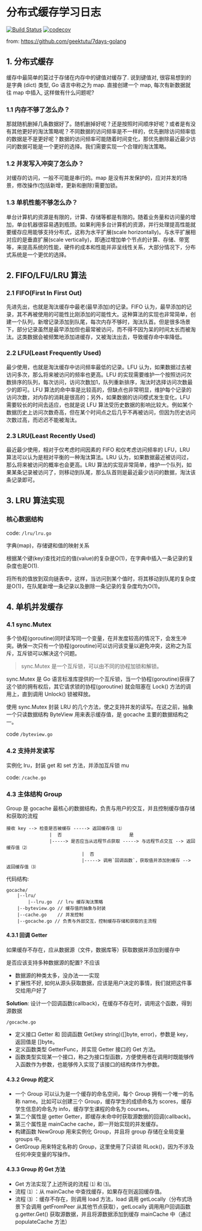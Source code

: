 # 分布式缓存学习日志
[![Build Status](https://www.travis-ci.com/noraincode/gocache.svg?branch=master)](https://www.travis-ci.com/noraincode/gocache)
[![codecov](https://codecov.io/gh/noraincode/gocache/branch/master/graph/badge.svg?token=ILDX3TNROB)](https://codecov.io/gh/noraincode/gocache)

from: https://github.com/geektutu/7days-golang
## 1. 分布式缓存

缓存中最简单的莫过于存储在内存中的键值对缓存了. 说到键值对, 很容易想到的是字典 (dict) 类型, Go 语言中称之为 map. 直接创建一个 map, 每次有新数据就往 map 中插入, 这样做有什么问题呢?

### 1.1 内存不够了怎么办？

那就随机删掉几条数据好了。随机删掉好呢？还是按照时间顺序好呢？或者是有没有其他更好的淘汰策略呢？不同数据的访问频率是不一样的，优先删除访问频率低的数据是不是更好呢？数据的访问频率可能随着时间变化，那优先删除最近最少访问的数据可能是一个更好的选择。我们需要实现一个合理的淘汰策略。

### 1.2 并发写入冲突了怎么办？

对缓存的访问，一般不可能是串行的。map 是没有并发保护的，应对并发的场景，修改操作(包括新增，更新和删除)需要加锁。

### 1.3 单机性能不够怎么办？

单台计算机的资源是有限的，计算、存储等都是有限的。随着业务量和访问量的增加，单台机器很容易遇到瓶颈。如果利用多台计算机的资源，并行处理提高性能就要缓存应用能够支持分布式，这称为水平扩展(scale horizontally)。与水平扩展相对应的是垂直扩展(scale vertically)，即通过增加单个节点的计算、存储、带宽等，来提高系统的性能，硬件的成本和性能并非呈线性关系，大部分情况下，分布式系统是一个更优的选择。

## 2. FIFO/LFU/LRU 算法

### 2.1 FIFO(First In First Out)

先进先出，也就是淘汰缓存中最老(最早添加)的记录。FIFO 认为，最早添加的记录，其不再被使用的可能性比刚添加的可能性大。这种算法的实现也非常简单，创建一个队列，新增记录添加到队尾，每次内存不够时，淘汰队首。但是很多场景下，部分记录虽然是最早添加但也最常被访问，而不得不因为呆的时间太长而被淘汰。这类数据会被频繁地添加进缓存，又被淘汰出去，导致缓存命中率降低。

### 2.2 LFU(Least Frequently Used)

最少使用，也就是淘汰缓存中访问频率最低的记录。LFU 认为，如果数据过去被访问多次，那么将来被访问的频率也更高。LFU 的实现需要维护一个按照访问次数排序的队列，每次访问，访问次数加1，队列重新排序，淘汰时选择访问次数最少的即可。LFU 算法的命中率是比较高的，但缺点也非常明显，维护每个记录的访问次数，对内存的消耗是很高的；另外，如果数据的访问模式发生变化，LFU 需要较长的时间去适应，也就是说 LFU 算法受历史数据的影响比较大。例如某个数据历史上访问次数奇高，但在某个时间点之后几乎不再被访问，但因为历史访问次数过高，而迟迟不能被淘汰。

### 2.3 LRU(Least Recently Used)

最近最少使用，相对于仅考虑时间因素的 FIFO 和仅考虑访问频率的 LFU，LRU 算法可以认为是相对平衡的一种淘汰算法。LRU 认为，如果数据最近被访问过，那么将来被访问的概率也会更高。LRU 算法的实现非常简单，维护一个队列，如果某条记录被访问了，则移动到队尾，那么队首则是最近最少访问的数据，淘汰该条记录即可。

## 3. LRU 算法实现
### 核心数据结构
code: `/lru/lru.go`

字典(map)，存储键和值的映射关系

根据某个键(key)查找对应的值(value)的复杂是O(1)，在字典中插入一条记录的复杂度也是O(1). 

将所有的值放到双向链表中，这样，当访问到某个值时，将其移动到队尾的复杂度是O(1)，在队尾新增一条记录以及删除一条记录的复杂度均为O(1)。

## 4. 单机并发缓存
### 4.1 sync.Mutex
多个协程(goroutine)同时读写同一个变量，在并发度较高的情况下，会发生冲突。确保一次只有一个协程(goroutine)可以访问该变量以避免冲突，这称之为互斥，互斥锁可以解决这个问题。
> sync.Mutex 是一个互斥锁，可以由不同的协程加锁和解锁。

sync.Mutex 是 Go 语言标准库提供的一个互斥锁，当一个协程(goroutine)获得了这个锁的拥有权后，其它请求锁的协程(goroutine) 就会阻塞在 Lock() 方法的调用上，直到调用 Unlock() 锁被释放。

使用 sync.Mutex 封装 LRU 的几个方法，使之支持并发的读写。在这之前，抽象一个只读数据结构 ByteView 用来表示缓存值，是 gocache 主要的数据结构之一。

code `/byteview.go`

### 4.2 支持并发读写
实例化 lru，封装 get 和 set 方法，并添加互斥锁 mu

code: `/cache.go`

### 4.3 主体结构 Group
Group 是 gocache 最核心的数据结构，负责与用户的交互，并且控制缓存值存储和获取的流程

```                            是
接收 key --> 检查是否被缓存 -----> 返回缓存值 ⑴
                |  否                         是
                |-----> 是否应当从远程节点获取 -----> 与远程节点交互 --> 返回缓存值 ⑵
                            |  否
                            |-----> 调用`回调函数`，获取值并添加到缓存 --> 返回缓存值 ⑶
```

代码结构:

```
gocache/
    |--lru/
        |--lru.go  // lru 缓存淘汰策略
    |--byteview.go // 缓存值的抽象与封装
    |--cache.go    // 并发控制
    |--gocache.go // 负责与外部交互，控制缓存存储和获取的主流程
```

#### 4.3.1 回调 Getter
如果缓存不存在，应从数据源（文件，数据库等）获取数据并添加到缓存中

是否应该支持多种数据源的配置? 不应该

- 数据源的种类太多，没办法一一实现
- 扩展性不好, 如何从源头获取数据，应该是用户决定的事情，我们就把这件事交给用户好了

**Solution**: 设计一个回调函数(callback)，在缓存不存在时，调用这个函数，得到源数据

`/gocache.go`
- 定义接口 Getter 和 回调函数 Get(key string)([]byte, error)，参数是 key，返回值是 []byte。
- 定义函数类型 GetterFunc，并实现 Getter 接口的 Get 方法。
- 函数类型实现某一个接口，称之为接口型函数，方便使用者在调用时既能够传入函数作为参数，也能够传入实现了该接口的结构体作为参数。

#### 4.3.2 Group 的定义
- 一个 Group 可以认为是一个缓存的命名空间，每个 Group 拥有一个唯一的名称 name。比如可以创建三个 Group，缓存学生的成绩命名为 scores，缓存学生信息的命名为 info，缓存学生课程的命名为 courses。
- 第二个属性是 getter Getter，即缓存未命中时获取源数据的回调(callback)。
- 第三个属性是 mainCache cache，即一开始实现的并发缓存。
- 构建函数 NewGroup 用来实例化 Group，并且将 group 存储在全局变量 groups 中。
- GetGroup 用来特定名称的 Group，这里使用了只读锁 RLock()，因为不涉及任何冲突变量的写操作。

#### 4.3.3 Group 的 Get 方法
- Get 方法实现了上述所说的流程 ⑴ 和 ⑶。
- 流程 ⑴ ：从 mainCache 中查找缓存，如果存在则返回缓存值。
- 流程 ⑶ ：缓存不存在，则调用 load 方法，load 调用 getLocally（分布式场景下会调用 getFromPeer 从其他节点获取），getLocally 调用用户回调函数 g.getter.Get() 获取源数据，并且将源数据添加到缓存 mainCache 中（通过 populateCache 方法）